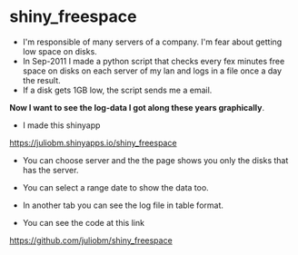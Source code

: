 shiny_freespace
===============


* I'm responsible of many servers of a company. I'm fear about getting low space on disks.  
* In Sep-2011 I made a python script that checks every fex minutes free space on disks on each server of my lan and logs in a file once a day the result.   
* If a disk gets 1GB low, the script sends me a email.  

**Now I want to see the log-data I got along these years graphically**.



* I made this shinyapp  

https://juliobm.shinyapps.io/shiny_freespace

* You can choose server and the the page shows you only the disks that has the server.

* You can select a range date to show the data too.

* In another tab you can see the log file in table format.

* You can see the code at this link

https://github.com/juliobm/shiny_freespace

